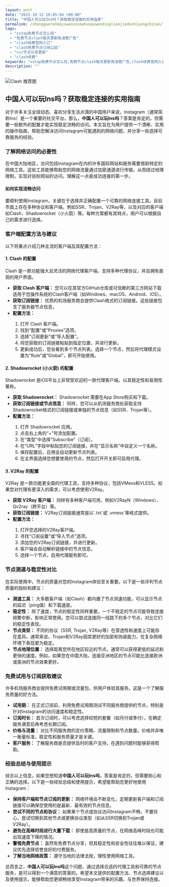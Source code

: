 ```yaml
---
layout: post
date: "2025-10-13 10:05:04 +08:00"
title: "中国人可以玩Ins吗？获取稳定连接的实用指南"
permalink: /zhongguorenkeyiwaninsmahuoquwendinglianjiedeshiyongzhinan/
tags:
  - "sstap免费节点怎么找"
  - "免费节点clash每天更新免油管广告"
  - "clash续费官网入口"
  - "clash免费节点订阅公益"
  - "ssr节点分享更新"
  - "clash续费"
keywords: "sstap免费节点怎么找,免费节点clash每天更新免油管广告,clash续费官网入口,clash免费节点订阅公益,ssr节点分享更新,clash续费"
description: ""
---
```


![Clash 推荐图](https://clashjd.github.io/assets/img/clash订阅节点购买.png)

## 中国人可以玩Ins吗？获取稳定连接的实用指南


<p>对于许多关注全球动态、喜欢分享生活点滴的中国用户来说，Instagram（通常简称Ins）是一个重要的社交平台。那么，<strong>中国人可以玩Ins吗</strong>？答案是肯定的，但需要一些额外的配置才能实现稳定流畅的访问。本文旨在为用户提供一个清晰、实用的操作指南，帮助您解决访问Instagram可能遇到的网络问题，并分享一些选择可靠服务的经验。</p>

<h3>了解网络访问的必要性</h3>

<p>在中国大陆地区，访问包括Instagram在内的许多国际网站和服务需要借助特定的网络工具。这些工具能够帮助您的网络流量通过加密通道进行传输，从而绕过地理限制，实现对目标网站的访问。理解这一点是成功连接的第一步。</p>

<h4>如何实现流畅访问</h4>

<p>要顺利使用Instagram，关键在于选择并正确配置一个可靠的网络连接工具。目前市面上存在多种协议和客户端，例如SSR、Trojan、V2Ray等，以及对应的客户端如Clash、Shadowrocket（小火箭）等。每种方案都有其特点，用户可以根据自己的需求进行选择。</p>

<h3>客户端配置方法与建议</h3>

<p>以下将重点介绍几种主流的客户端及其配置方法：</p>

<h4>1. Clash 的配置</h4>

<p>Clash 是一款功能强大且灵活的网络代理客户端，支持多种代理协议，并且拥有直观的用户界面。</p>
<ul>
    <li><strong>获取 Clash 客户端：</strong> 您可以在其官方GitHub仓库或可信赖的第三方网站下载适用于您操作系统的Clash客户端（如Windows、macOS、Android、iOS）。</li>
    <li><strong>获取订阅链接：</strong> 优质的机场服务商会提供Clash格式的订阅链接。这些链接包含了服务器节点信息。</li>
    <li><strong>配置方法：</strong></li>
    <ol>
        <li>打开 Clash 客户端。</li>
        <li>找到“配置”或“Proxies”选项。</li>
        <li>选择“订阅更新”或“导入配置”。</li>
        <li>将您获取的订阅链接粘贴到指定位置，并进行更新。</li>
        <li>更新成功后，您会看到多个节点列表。选择一个节点，然后将代理模式设置为“Rule”或“Global”，即可开始使用。</li>
    </ol>
</ul>

<h4>2. Shadowrocket (小火箭) 的配置</h4>

<p>Shadowrocket 是iOS平台上非常受欢迎的一款代理客户端，以其稳定性和易用性著称。</p>
<ul>
    <li><strong>获取 Shadowrocket：</strong> Shadowrocket 需要在App Store购买和下载。</li>
    <li><strong>获取订阅链接或节点信息：</strong> 同样，您可以从机场服务商处获取支持Shadowrocket格式的订阅链接或单独的节点信息（如SSR、Trojan等）。</li>
    <li><strong>配置方法：</strong></li>
    <ol>
        <li>打开 Shadowrocket 应用。</li>
        <li>点击右上角的“+”号添加配置。</li>
        <li>在“类型”中选择“Subscribe”（订阅）。</li>
        <li>在“URL”字段中粘贴您的订阅链接，并在“显示名称”中自定义一个名称。</li>
        <li>保存配置后，应用会自动更新节点列表。</li>
        <li>在主界面选择您想要使用的节点，然后打开开关即可启用代理。</li>
    </ol>
</ul>

<h4>3. V2Ray 的配置</h4>

<p>V2Ray 是一款功能更全面的代理工具，支持多种协议，包括VMess和VLESS。如果您对代理有更深入的需求，可以考虑使用V2Ray。</p>
<ul>
    <li><strong>获取 V2Ray 客户端：</strong> 同样有多种客户端可用，例如V2RayN（Windows）、Qv2ray（跨平台）等。</li>
    <li><strong>获取订阅链接：</strong> V2Ray订阅链接通常是以`.txt`或`.vmess`等格式提供。</li>
    <li><strong>配置方法：</strong></li>
    <ol>
        <li>打开您选择的V2Ray客户端。</li>
        <li>寻找“订阅设置”或“导入节点”选项。</li>
        <li>添加您的V2Ray订阅链接，并进行更新。</li>
        <li>客户端会自动解析链接中的节点信息。</li>
        <li>选择一个节点，启用代理服务即可。</li>
    </ol>
</ul>

<h3>节点测速与稳定性对比</h3>

<p>在实际使用中，节点的质量对您的Instagram体验至关重要。以下是一些评判节点质量的指标和建议：</p>
<ul>
    <li><strong>测速工具：</strong> 大多数客户端（如Clash）都内置了节点测速功能，可以显示节点的延迟（ping值）和下载速度。</li>
    <li><strong>稳定性：</strong> 除了速度，节点的稳定性同样重要。一个不稳定的节点可能导致连接频繁中断，影响正常使用。您可以尝试连接同一线路下的多个节点，对比它们的稳定性表现。</li>
    <li><strong>节点类型：</strong> 不同的协议（SSR, Trojan, V2Ray等）在穿透性和速度上可能存在差异。通常来说，Trojan和V2Ray因其更好的加密和伪装能力，在复杂网络环境下表现更为稳定。</li>
    <li><strong>节点地理位置：</strong> 选择距离您所在地区较近的节点，通常可以获得更低的延迟和更快的速度。例如，如果您在中国大陆，连接亚洲地区的节点可能比连接欧洲或美洲的节点效果更好。</li>
</ul>

<h3>免费试用与订阅获取建议</h3>

<p>许多机场服务商会提供免费试用期或流量包，供用户体验其服务。这是一个了解服务质量的好方法。</p>
<ul>
    <li><strong>试用期：</strong> 在正式订阅前，利用免费试用期测试不同服务商提供的节点，特别是针对Instagram的访问速度和稳定性。</li>
    <li><strong>订阅时长：</strong> 首次订阅时，可以考虑选择较短的套餐（如月付或季付），在确定服务满意后再考虑长期订阅。</li>
    <li><strong>价格与流量：</strong> 对比不同服务商的定价策略、流量限制和节点数量。价格并非唯一衡量标准，稳定性和服务质量才是关键。</li>
    <li><strong>客户服务：</strong> 了解服务商是否提供及时的客户支持，在遇到问题时能够获得帮助。</li>
</ul>

<h3>经验总结与使用提示</h3>

<p>综合以上信息，如果您想知道<strong>中国人可以玩Ins吗</strong>，答案是肯定的，但需要耐心和正确的选择。以下是一些经验总结和使用提示，希望能帮助您更好地使用Instagram：</p>
<ul>
    <li><strong>保持客户端和节点订阅的更新：</strong> 网络环境会不断变化，定期更新客户端和订阅链接可以确保您使用的是最新、最有效的节点信息。</li>
    <li><strong>尝试不同的节点和协议：</strong> 如果某个节点或协议访问Instagram不畅，不要灰心，尝试切换到其他节点或更换协议类型（如从SSR切换到Trojan或V2Ray）。</li>
    <li><strong>避免在高峰时段进行大量下载：</strong> 即使是高质量的节点，在网络高峰时段也可能出现速度下降的情况。</li>
    <li><strong>警惕免费节点：</strong> 虽然有免费节点分享，但其稳定性和安全性往往难以保证，建议优先选择信誉良好的付费服务。</li>
    <li><strong>了解当地网络政策：</strong> 遵守当地的法律法规，理性使用网络工具。</li>
</ul>

<p>总而言之，<strong>中国人可以玩Ins吗</strong>这个问题，通过选择合适的代理工具和可靠的节点服务，是可以得到一个满意的答案的。希望本文提供的配置方法、节点选择建议以及使用提示，能够帮助您更顺畅地享受Instagram带来的乐趣，与世界保持连接。</p>